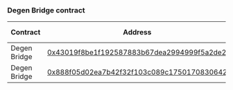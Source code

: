 ### Degen Bridge contract

| Contract     | Address                                                                                                                     | Chain ID |
| ------------ | --------------------------------------------------------------------------------------------------------------------------- | -------- |
| Degen Bridge | [0x43019f8be1f192587883b67dea2994999f5a2de2](https://www.onceupon.xyz/0x43019f8be1f192587883b67dea2994999f5a2de2:8453)      | Base     |
| Degen Bridge | [0x888f05d02ea7b42f32f103c089c1750170830642](https://www.onceupon.xyz/0x888f05d02ea7b42f32f103c089c1750170830642:666666666) | Degen    |
